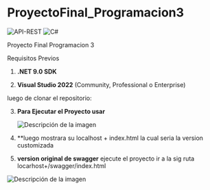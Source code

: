 # ProyectoFinal_Programacion3

![API-REST](https://img.shields.io/badge/API--REST-FF6F00?style=for-the-badge&logo=swagger&logoColor=white)
![C#](https://img.shields.io/badge/C%23-239120?style=for-the-badge&logo=c-sharp&logoColor=white)

Proyecto Final Programacion 3


 Requisitos Previos

1. **.NET 9.0 SDK**  
   

2. **Visual Studio 2022** (Community, Professional o Enterprise)  

luego de clonar el repositorio:
  
3. **Para Ejecutar el Proyecto usar**

   
     ![Descripción de la imagen](https://github.com/JosueAPF/Ejercicio_Java/blob/master/II_Express.png)


   

5. **luego mostrara su localhost + index.html
    la cual seria la version customizada

6. **version original de swagger**
     ejecute el proyecto
     ir a la sig ruta locarhost+/swagger/index.html 

![Descripción de la imagen](https://i.ytimg.com/vi/JvDv8KSgHds/maxresdefault.jpg)

